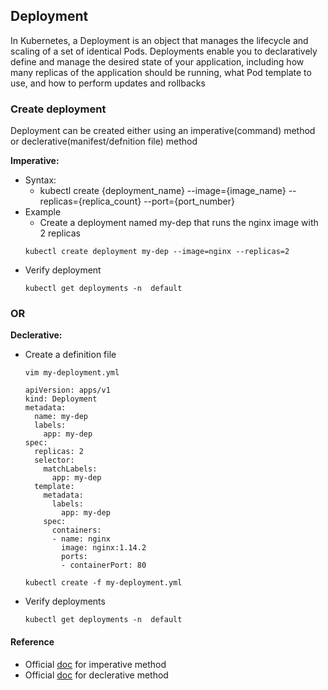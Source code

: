## Deployment
In Kubernetes, a Deployment is an object that manages the lifecycle and scaling of a set of identical Pods. Deployments enable you to declaratively define and manage the desired state of your application, including how many replicas of the application should be running, what Pod template to use, and how to perform updates and rollbacks

### Create deployment
Deployment can be created either using an imperative(command) method or declerative(manifest/defnition file) method

**Imperative:**
- Syntax:
  - kubectl create {deployment_name} --image={image_name} --replicas={replica_count} --port={port_number}
- Example
  - Create a deployment named my-dep that runs the nginx image with 2 replicas
  ```
  kubectl create deployment my-dep --image=nginx --replicas=2 
  ```
- Verify deployment
  ```
  kubectl get deployments -n  default
  ```
### OR
**Declerative:**
- Create a definition file
  ```
  vim my-deployment.yml
  ```
  ```
  apiVersion: apps/v1
  kind: Deployment
  metadata:
    name: my-dep
    labels:
      app: my-dep
  spec:
    replicas: 2
    selector:
      matchLabels:
        app: my-dep
    template:
      metadata:
        labels:
          app: my-dep
      spec:
        containers:
        - name: nginx
          image: nginx:1.14.2
          ports:
          - containerPort: 80
  ```
  ```
  kubectl create -f my-deployment.yml
- Verify deployments
  ```
  kubectl get deployments -n  default
  ```
#### Reference
- Official [doc](https://kubernetes.io/docs/reference/generated/kubectl/kubectl-commands#-em-deployment-em-) for imperative method
- Official [doc](https://kubernetes.io/docs/concepts/workloads/controllers/deployment/) for declerative method
